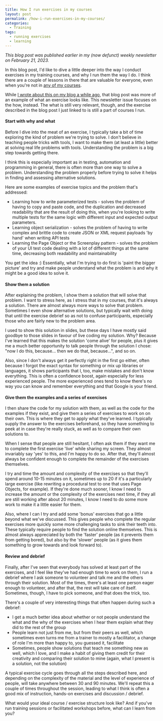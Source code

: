 ```yaml
---
title: How I run exercises in my courses
layout: post
permalink: /how-i-run-exercises-in-my-courses/
categories:
  - Training
tags:
  - running exercises
  - learning
---
```

_This blog post was published earlier in my (now defunct) weekly newsletter on February 21, 2023._

In this blog post, I'd like to dive a little deeper into the way I conduct exercises in my training courses, and why I run them the way I do. I think there are a couple of lessons in there that are valuable for everyone, even when you're not in [any of my courses](/training/).

While [I wrote about this on my blog a while ago](/exercises-from-my-courses-keeping-your-tests-simple/), that blog post was more of an example of what an exercise looks like. This newsletter issue focuses on the how, instead. The what is still very relevant, though, and the exercise described in the blog post I just linked to is still a part of courses I run.

#### Start with why and what
Before I dive into the meat of an exercise, I typically take a bit of time exploring the kind of problem we're trying to solve. I don't believe in teaching people tricks with tools, I want to make them (at least a little) better at solving real life problems with tools. Understanding the problem is a big step towards getting there.

I think this is especially important as in testing, automation and programming in general, there is often more than one way to solve a problem. Understanding the problem properly before trying to solve it helps in finding and assessing alternative solutions.

Here are some examples of exercise topics and the problem that's addressed:

* Learning how to write parameterized tests - solves the problem of having to copy and paste code, and the duplication and decreased readability that are the result of doing this, when you're looking to write multiple tests for the same logic with different input and expected output parameters.
* Learning object serialization - solves the problem of having to write complex and brittle code to create JSON or XML request payloads 'by hand' when writing API tests
* Learning the Page Object or the Screenplay pattern - solves the problem of your UI test code dealing with a lot of different things at the same time, decreasing both readability and maintainability

You get the idea :) Essentially, what I'm trying to do first is 'paint the bigger picture' and try and make people understand what the problem is and why it might be a good idea to solve it.

#### Show them a solution
After explaining the problem, I show them a solution that will solve that problem. I want to stress here, as I stress that in my courses, that it's always a solution. There are almost always more ways to solve that problem. Sometimes I even show alternative solutions, but typically wait with doing that until the exercise debrief so as not to confuse participants, especially those who are fairly new to the problem area.

I used to show this solution in slides, but these days I have mostly said goodbye to those slides in favour of live coding my solution. Why? Because I've learned that this makes the solution 'come alive' for people, plus it gives me a much better opportunity to talk people through the solution I chose: "now I do this, because... then we do that, because...", and so on.

Also, since I don't always get it perfectly right in the first go either, often because I forgot the exact syntax for something or mix up libraries or languages, it shows participants that I, too, make mistakes and don't know everything. This is often a confidence boost, again especially for less experienced people. The more experienced ones tend to know there's no way you can know and remember everything and that Google is your friend.

#### Give them the examples and a series of exercises
I then share the code for my solution with them, as well as the code for the examples if they exist, and give them a series of exercises to work on on their own. This is where they get to apply what they've learned. I typically supply the answer to the exercises beforehand, so they have something to peek at in case they're really stuck, as well as to compare their own solutions to.

When I sense that people are still hesitant, I often ask them if they want me to complete the first exercise 'live' while sharing my screen. They almost invariably say 'yes' to this, and I'm happy to do so. After that, they'll almost always be confident enough to complete the remainder of the exercises themselves.

I try and time the amount and complexity of the exercises so that they'll spend around 10-15 minutes on it, sometimes up to 20 if it's a particularly large exercise (like rewriting a procedural test to one that uses Page Objects, for example). If they're done much sooner, I know I need to increase the amount or the complexity of the exercises next time, if they all are still working after about 20 minutes, I know I need to do some more work to make it a little easier for them.

Also, where I can I try and add some 'bonus' exercises that go a little beyond what we've discussed. This gives people who complete the regular exercises more quickly some more challenging tasks to sink their teeth into. These typically require people to find the solution online themselves. This is almost always appreciated by both the 'faster' people (as it prevents them from getting bored), but also by the 'slower' people (as it gives them something to grow towards and look forward to).

#### Review and debrief
Finally, after I've seen that everybody has solved at least part of the exercises, and I feel like they've had enough time to work on them, I run a debrief where I ask someone to volunteer and talk me and the others through their solution. Most of the times, there's at least one person eager enough to volunteer, and after that, the rest will take care of itself. Sometimes, though, I have to pick someone, and that does the trick, too.

There's a couple of very interesting things that often happen during such a debrief:

* I get a much better idea about whether or not people understand the what and the why of the exercises when I hear them explain what they did to the rest of the group
* People learn not just from me, but from their peers as well, which sometimes even turns me from a trainer to mostly a facilitator, a change of role I'm more than happy to, you guessed it, facilitate
* Sometimes, people show solutions that teach me something new as well, which I love, and I make a habit of giving them credit for their creativity and comparing their solution to mine (again, what I present is a solution, not the solution)

A typical exercise cycle goes through all the steps described here, and depending on the complexity of the material and the level of experience of people, will take anywhere between 30 and 90 minutes. We'll repeat this a couple of times throughout the session, leading to what I think is often a good mix of instruction, hands-on exercises and discussion / debrief.

What would your ideal course / exercise structure look like? And if you've run training sessions or facilitated workshops before, what can I learn from you?